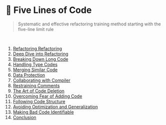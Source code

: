 # 📔 Five Lines of Code

> Systematic and effective refactoring training method starting with the five-line limit rule

<br/>

1. [Refactoring Refactoring](/en/five-lines-of-code/01_refactoring_refactoring.md)
2. [Deep Dive into Refactoring](/en/five-lines-of-code/02_deep_dive_into_refactoring.md)
3. [Breaking Down Long Code](/en/five-lines-of-code/03_breaking_down_long_code.md)
4. [Handling Type Codes](/en/five-lines-of-code/04_handling_type_codes.md)
5. [Merging Similar Code](/en/five-lines-of-code/05_merging_similar_code.md)
6. [Data Protection](/en/five-lines-of-code/06_data_protection.md)
7. [Collaborating with Compiler](/en/five-lines-of-code/07_collaborating_with_compiler.md)
8. [Restraining Comments](/en/five-lines-of-code/08_restraining_comments.md)
9. [The Art of Code Deletion](/en/five-lines-of-code/09_the_art_of_code_deletion.md)
10. [Overcoming Fear of Adding Code](/en/five-lines-of-code/10_overcoming_fear_of_adding_code.md)
11. [Following Code Structure](/en/five-lines-of-code/11_following_code_structure.md)
12. [Avoiding Optimization and Generalization](/en/five-lines-of-code/12_avoiding_optimization_generalization.md)
13. [Making Bad Code Identifiable](/en/five-lines-of-code/13_making_bad_code_identifiable.md)
14. [Conclusion](/en/five-lines-of-code/14_conclusion.md)
